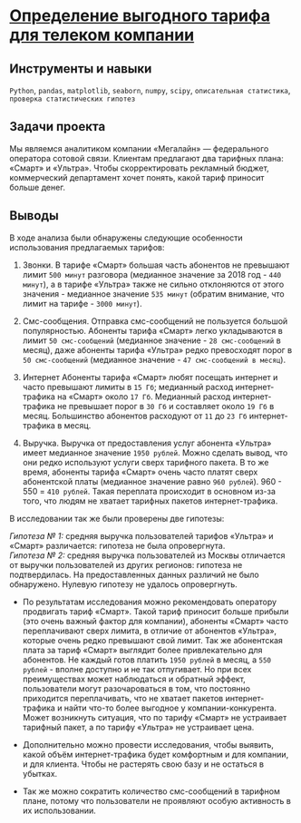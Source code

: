 # [Определение выгодного тарифа для телеком компании](https://github.com/vaneevruslan/DA_Projects_Yandex/blob/main/04.%20Определение%20выгодного%20тарифа%20для%20телеком%20компании/telecom_analysis.ipynb)

## Инструменты и навыки

`Python`, `pandas`, `matplotlib`, `seaborn`, `numpy`, `scipy`, `описательная статистика`, `проверка статистических гипотез`

## Задачи проекта

Мы являемся аналитиком компании «Мегалайн» — федерального оператора сотовой связи. Клиентам предлагают два тарифных плана: «Смарт» и «Ультра». Чтобы скорректировать рекламный бюджет, коммерческий департамент хочет понять, какой тариф приносит больше денег.


## Выводы

В ходе анализа были обнаружены следующие особенности использования предлагаемых тарифов:

1. Звонки. В тарифе «Смарт» большая часть абонентов не превышают лимит `500 минут` разговора (медианное значение за 2018 год - `440 минут`), а в тарифе «Ультра» также не сильно отклоняются от этого значения - медианное значение `535 минут` (обратим внимание, что лимит на тарифе - `3000 минут`).


2. Смс-сообщения. Отправка смс-сообщений не пользуется большой популярностью. Абоненты тарифа «Смарт» легко укладываются в лимит `50 смс-сообщений` (медианное значение - `28 смс-сообщений` в месяц), даже абоненты тарифа «Ультра» редко превосходят порог в `50 смс-сообщений` (медианное значение - `47 смс-сообщений в месяц`).


3. Интернет Абоненты тарифа «Смарт» любят посещать интернет и часто превышают лимиты в `15 Гб`; медианный расход интернет-трафика на «Смарт» около `17 Гб`. Медианный расход интернет-трафика не превышает порог в `30 Гб` и составляет около `19 Гб` в месяц. Большинство абонентов расходуют от `11` до `23 Гб` интернет-трафика в месяц.


4. Выручка. Выручка от предоставления услуг абонента «Ультра» имеет медианное значение `1950 рублей`. Можно сделать вывод, что они редко используют услуги сверх тарифного пакета. В то же время, абоненты тарифа «Смарт» очень часто платят сверх абонентской платы (медианное значение равно `960 рублей`). 960 - 550 = `410 рублей`. Такая переплата происходит в основном из-за того, что людям не хватает тарифных пакетов интернет-трафика.


В исследовании так же были проверены две гипотезы:

*Гипотеза № 1:* средняя выручка пользователей тарифов «Ультра» и «Смарт» различается: гипотеза не была опровергнута.  
*Гипотеза № 2:* средняя выручка пользователей из Москвы отличается от выручки пользователей из других регионов: гипотеза не подтвердилась. На предоставленных данных различий не было обнаружено. Нулевую гипотезу не удалось опровергнуть.

- По результатам исследования можно рекомендовать оператору продвигать тариф «Смарт». Такой тариф приносит больше прибыли (это очень важный фактор для компании), абоненты «Смарт» часто переплачивают сверх лимита, в отличие от абонентов «Ультра», которые очень редко превышают свой лимит. Так же абонентская плата за тариф «Смарт» выглядит более привлекательно для абонентов. Не каждый готов платить `1950 рублей` в месяц, а `550 рублей` - вполне доступно и не так отпугивает. Но при всех преимуществах может наблюдаться и обратный эффект, пользователи могут разочароваться в том, что постоянно приходится переплачивать, что не хватает пакетов интернет-трафика и найти что-то более выгодное у компании-конкурента. Может возникнуть ситуация, что по тарифу «Смарт» не устраивает тарифный пакет, а по тарифу «Ультра» не устраивает цена.


- Дополнительно можно провести исследования, чтобы выявить, какой объём интернет-трафика будет комфортным и для компании, и для клиента. Чтобы не растерять свою базу и не остаться в убытках.


- Так же можно сократить количество смс-сообщений в тарифном плане, потому что пользователи не проявляют особую активность в их использовании.
